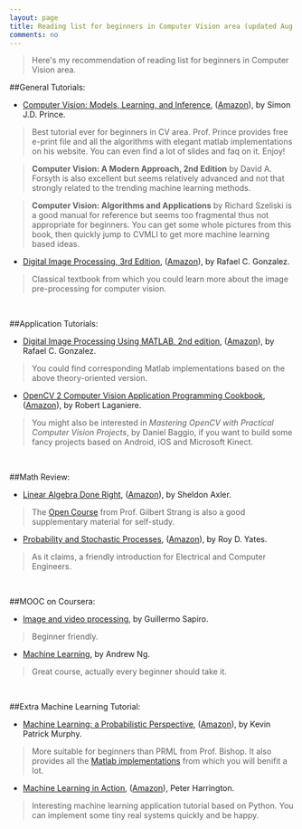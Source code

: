 ```yaml
---
layout: page
title: Reading list for beginners in Computer Vision area (updated Aug 22, 2014)
comments: no
---
```


>Here's my recommendation of reading list for beginners in Computer Vision area.

##General Tutorials:

- [Computer Vision:  Models, Learning, and Inference](http://www.computervisionmodels.com/), ([Amazon](http://www.amazon.com/Computer-Vision-Models-Learning-Inference/dp/1107011795/ref=sr_1_1?s=books&ie=UTF8&qid=1334662414&sr=1-1)), by Simon J.D. Prince.

> Best tutorial ever for beginners in CV area. Prof. Prince provides free e-print file and all the algorithms with elegant matlab implementations on his website. You can even find a lot of slides and faq on it. Enjoy!

>**Computer Vision: A Modern Approach, 2nd Edition** by David A. Forsyth is also excellent but seems relatively advanced and not that strongly related to the trending machine learning methods.

>**Computer Vision: Algorithms and Applications** by Richard Szeliski is a good manual for reference but seems too fragmental thus not appropriate for beginners. You can get some whole pictures from this book, then quickly jump to CVMLI to get more machine learning based ideas.

- [Digital Image Processing, 3rd Edition](http://www.imageprocessingplace.com/DIP-3E/dip3e_main_page.htm), ([Amazon](http://www.amazon.com/Digital-Image-Processing-3rd-Edition/dp/013168728X)), by Rafael C. Gonzalez.

>Classical textbook from which you could learn more about the image pre-processing for computer vision.

<br>

##Application Tutorials:

- [Digital Image Processing Using MATLAB, 2nd edition](http://www.imageprocessingplace.com/DIPUM-2E/dipum2e_main_page.htm), ([Amazon](http://www.amazon.com/Digital-Image-Processing-Using-MATLAB/dp/0982085400)), by Rafael C. Gonzalez.

> You could find corresponding Matlab implementations based on the above theory-oriented version.

- [OpenCV 2 Computer Vision Application Programming Cookbook](http://www.laganiere.name/opencvCookbook/), ([Amazon](http://www.amazon.com/OpenCV-Computer-Application-Programming-Cookbook/dp/1849513244)), by Robert Laganiere.

> You might also be interested in *Mastering OpenCV with Practical Computer Vision Projects*, by Daniel Baggio, if you want to build some fancy projects based on Android, iOS and Microsoft Kinect.

<br>

##Math Review:

- [Linear Algebra Done Right](http://linear.axler.net/), ([Amazon](http://www.amazon.com/Linear-Algebra-Right-Undergraduate-Mathematics/dp/0387982582)), by Sheldon Axler.

> The [Open Course](http://www-math.mit.edu/~gs/) from Prof. Gilbert Strang is also a good supplementary material for self-study.

- [Probability and Stochastic Processes](http://www.wiley.com/WileyCDA/WileyTitle/productCd-EHEP000391.html), ([Amazon](http://www.amazon.com/Probability-Stochastic-Processes-Introduction-Electrical/dp/0471272140)), by Roy D. Yates.

> As it claims, a friendly introduction for Electrical and Computer Engineers.

<br>

##MOOC on Coursera:

- [Image and video processing](https://class.coursera.org/images-002), by Guillermo Sapiro.

>Beginner friendly.


- [Machine Learning](https://class.coursera.org/ml-005), by Andrew Ng.

>Great course, actually every beginner should take it.

<br>

##Extra Machine Learning Tutorial:

- [Machine Learning: a Probabilistic Perspective](http://www.cs.ubc.ca/~murphyk/MLbook/), ([Amazon](http://www.amazon.com/Machine-Learning-Probabilistic-Perspective-Computation/dp/0262018020)), by Kevin Patrick Murphy.

> More suitable for beginners than PRML from Prof. Bishop. It also provides all the [Matlab implementations](https://github.com/probml/pmtk3) from which you will benifit a lot.

- [Machine Learning in Action](http://www.manning.com/pharrington/), ([Amazon](http://www.amazon.com/Machine-Learning-Action-Peter-Harrington/dp/1617290181)), Peter Harrington.

> Interesting machine learning application tutorial based on Python. You can implement some tiny real systems quickly and be happy.